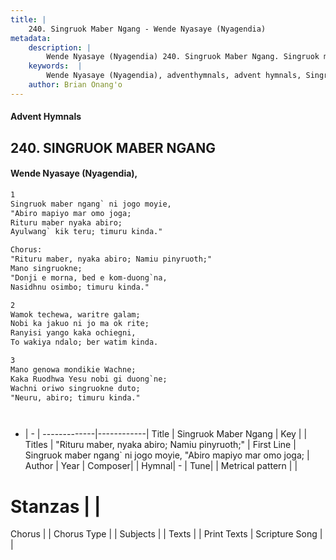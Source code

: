 ```yaml
---
title: |
    240. Singruok Maber Ngang - Wende Nyasaye (Nyagendia)
metadata:
    description: |
        Wende Nyasaye (Nyagendia) 240. Singruok Maber Ngang. Singruok maber ngang` ni jogo moyie, "Abiro mapiyo mar omo joga; Rituru maber nyaka abiro; Ayulwang` kik teru; timuru kinda."  Chorus: "Rituru maber, nyaka abiro; Namiu pinyruoth;" Mano singruokne; "Donji e morna, bed e kom-duong`na, Nasidhnu osimbo; timuru kinda."  
    keywords:  |
        Wende Nyasaye (Nyagendia), adventhymnals, advent hymnals, Singruok Maber Ngang, Singruok maber ngang` ni jogo moyie, "Abiro mapiyo mar omo joga;. "Rituru maber, nyaka abiro; Namiu pinyruoth;"
    author: Brian Onang'o
---
```


#### Advent Hymnals
## 240. SINGRUOK MABER NGANG
####  Wende Nyasaye (Nyagendia),

```txt
1
Singruok maber ngang` ni jogo moyie,
"Abiro mapiyo mar omo joga;
Rituru maber nyaka abiro;
Ayulwang` kik teru; timuru kinda."

Chorus:
"Rituru maber, nyaka abiro; Namiu pinyruoth;"
Mano singruokne;
"Donji e morna, bed e kom-duong`na,
Nasidhnu osimbo; timuru kinda."

2
Wamok techewa, waritre galam;
Nobi ka jakuo ni jo ma ok rite;
Ranyisi yango kaka ochiegni,
To wakiya ndalo; ber watim kinda.

3
Mano genowa mondikie Wachne;
Kaka Ruodhwa Yesu nobi gi duong`ne;
Wachni oriwo singruokne duto;
"Neuru, abiro; timuru kinda."




```

- |   -  |
-------------|------------|
Title | Singruok Maber Ngang |
Key |  |
Titles | "Rituru maber, nyaka abiro; Namiu pinyruoth;" |
First Line | Singruok maber ngang` ni jogo moyie, "Abiro mapiyo mar omo joga; |
Author | 
Year | 
Composer| |
Hymnal|  - |
Tune|  |
Metrical pattern | |
# Stanzas |  |
Chorus |  |
Chorus Type |  |
Subjects | |
Texts |  |
Print Texts | 
Scripture Song |  |
    
